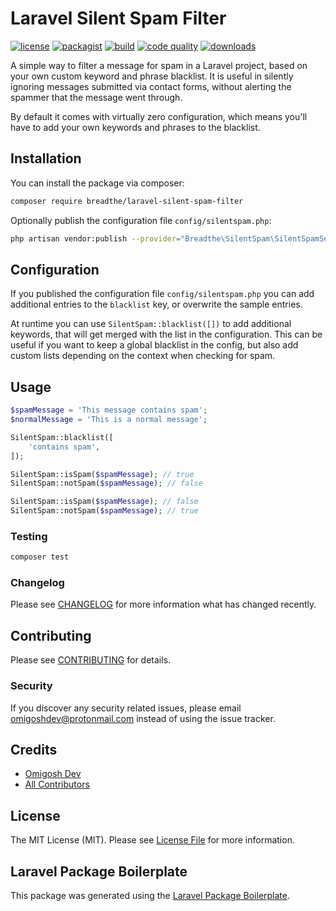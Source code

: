 # Laravel Silent Spam Filter

[![license](https://img.shields.io/badge/license-MIT-brightgreen.svg?style=flat-square)](LICENSE.md)
[![packagist](https://img.shields.io/packagist/v/breadthe/laravel-silent-spam-filter.svg?style=flat-square)](https://packagist.org/packages/breadthe/laravel-silent-spam-filter)
[![build](https://img.shields.io/travis/breadthe/laravel-silent-spam-filter/master.svg?style=flat-square)](https://travis-ci.org/breadthe/laravel-silent-spam-filter)
[![code quality](https://img.shields.io/scrutinizer/g/breadthe/laravel-silent-spam-filter.svg?style=flat-square)](https://scrutinizer-ci.com/g/breadthe/laravel-silent-spam-filter)
[![downloads](https://img.shields.io/packagist/dt/breadthe/laravel-silent-spam-filter.svg?style=flat-square)](https://packagist.org/packages/breadthe/laravel-silent-spam-filter)

A simple way to filter a message for spam in a Laravel project, based on your own custom keyword and phrase blacklist. It is useful in silently ignoring messages submitted via contact forms, without alerting the spammer that the message went through.

By default it comes with virtually zero configuration, which means you'll have to add your own keywords and phrases to the blacklist.

## Installation

You can install the package via composer:

```bash
composer require breadthe/laravel-silent-spam-filter
```

Optionally publish the configuration file `config/silentspam.php`:

```bash
php artisan vendor:publish --provider="Breadthe\SilentSpam\SilentSpamServiceProvider" --tag="silentspam-config"
```

## Configuration

If you published the configuration file `config/silentspam.php` you can add additional entries to the `blacklist` key, or overwrite the sample entries.

At runtime you can use `SilentSpam::blacklist([])` to add additional keywords, that will get merged with the list in the configuration. This can be useful if you want to keep a global blacklist in the config, but also add custom lists depending on the context when checking for spam.

## Usage

``` php
$spamMessage = 'This message contains spam';
$normalMessage = 'This is a normal message';

SilentSpam::blacklist([
    'contains spam',
]);

SilentSpam::isSpam($spamMessage); // true
SilentSpam::notSpam($spamMessage); // false

SilentSpam::isSpam($spamMessage); // false
SilentSpam::notSpam($spamMessage); // true

```

### Testing

``` bash
composer test
```

### Changelog

Please see [CHANGELOG](CHANGELOG.md) for more information what has changed recently.

## Contributing

Please see [CONTRIBUTING](CONTRIBUTING.md) for details.

### Security

If you discover any security related issues, please email omigoshdev@protonmail.com instead of using the issue tracker.

## Credits

- [Omigosh Dev](https://github.com/breadthe)
- [All Contributors](../../contributors)

## License

The MIT License (MIT). Please see [License File](LICENSE.md) for more information.

## Laravel Package Boilerplate

This package was generated using the [Laravel Package Boilerplate](https://laravelpackageboilerplate.com).
